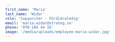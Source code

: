 ```yaml
---
first_name: 'Maria'
last_name: 'Widar'
role: 'Copywriter - Föräldraledig'
email: 'maria.widar@strateg.se'
phone: '070-184 44 16'
image: '/media/uploads/employee-maria-widar.jpg'
---
```

